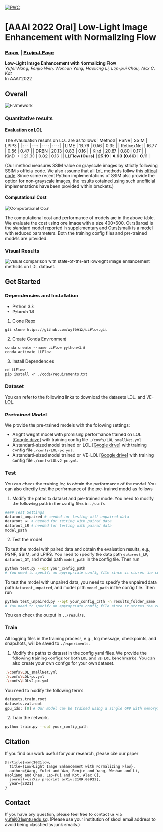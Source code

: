 [![PWC](https://img.shields.io/endpoint.svg?url=https://paperswithcode.com/badge/low-light-image-enhancement-with-normalizing/low-light-image-enhancement-on-lol)](https://paperswithcode.com/sota/low-light-image-enhancement-on-lol?p=low-light-image-enhancement-with-normalizing)

# [AAAI 2022 Oral] Low-Light Image Enhancement with Normalizing Flow
### [Paper](https://arxiv.org/pdf/2109.05923.pdf) | [Project Page](https://wyf0912.github.io/LLFlow/)

**Low-Light Image Enhancement with Normalizing Flow**
<br>_Yufei Wang, Renjie Wan, Wenhan Yang, Haoliang Li, Lap-pui Chau, Alex C. Kot_<br>
In AAAI'2022

## Overall
![Framework](images/framework.png)

### Quantitative results
#### Evaluation on LOL
The evauluation results on LOL are as follows
| Method | PSNR | SSIM | LPIPS |
| :-- | :--: | :--: | :--: |
| LIME | 16.76 | 0.56 | 0.35 |
| RetinexNet | 16.77 | 0.56 | 0.47 |
| DRBN | 20.13 | 0.83 | 0.16 | 
| Kind | 20.87 | 0.80 | 0.17 |
| KinD++ | 21.30 | 0.82 | 0.16 |
| **LLFlow (Ours)** | **25.19** | **0.93 (0.86)** | **0.11** |

(Our method measures SSIM value on grayscale images by strictly following SSIM's official code. We also assume that all LoL methods follow this [offical code](https://ece.uwaterloo.ca/~z70wang/research/ssim/). Since some recent Python implementations of SSIM also provide the option for non-grayscale images, the results obtained using such unofficial implementations have been provided within brackets.)

#### Computational Cost
![Computational Cost](images/cost.png)

The computational cost and performance of models are in the above table. We evaluate the cost using one image with a size 400×600. Ours(large) is the standard model reported in supplementary and Ours(small) is a model with reduced parameters. Both the training config files and pre-trained models are provided.

### Visual Results
![Visual comparison with state-of-the-art low-light image enhancement methods on LOL dataset.](images/Input_778-Reference_778.png)

## Get Started
### Dependencies and Installation
- Python 3.8
- Pytorch 1.9

1. Clone Repo
```
git clone https://github.com/wyf0912/LLFlow.git
```
2. Create Conda Environment
```
conda create --name LLFlow python=3.8
conda activate LLFlow
```
3. Install Dependencies
```
cd LLFlow
pip install -r ./code/requirements.txt
```
### Dataset
You can refer to the following links to download the datasets
[LOL](https://daooshee.github.io/BMVC2018website/), and
[VE-LOL](https://flyywh.github.io/IJCV2021LowLight_VELOL/).
### Pretrained Model
We provide the pre-trained models with the following settings:
- A light weight model with promising performance trained on LOL [[Google drive](https://drive.google.com/file/d/1tukKu2KBZ_ohlQiLG4EKnrn1CAt_2F6G/view?usp=sharing)] with training config file `./confs/LOL_smallNet.yml`
- A standard-sized model trained on LOL [[Google drive](https://drive.google.com/file/d/1t3kASTRXbnEnCZ0EcIvGhMHYkoJ8E2C4/view?usp=sharing)] with training config file `./confs/LOL-pc.yml`.
- A standard-sized model trained on VE-LOL [[Google drive](https://drive.google.com/file/d/1n7XwIlNr1lUxgZ9qlmFXCwzMTWSStQIW/view?usp=sharing)] with training config file `./confs/LOLv2-pc.yml`.

### Test
You can check the training log to obtain the performance of the model. You can also directly test the performance of the pre-trained model as follows

1. Modify the paths to dataset and pre-trained mode. You need to modify the following path in the config files in `./confs`
```python
#### Test Settings
dataroot_unpaired # needed for testing with unpaired data
dataroot_GT # needed for testing with paired data
dataroot_LR # needed for testing with paired data
model_path
```
2. Test the model

To test the model with paired data and obtain the evaluation results, e.g., PSNR, SSIM, and LPIPS. You need to specify the data path ```dataroot_LR```, ```dataroot_GT```, and model path ```model_path``` in the config file. Then run
```bash
python test.py --opt your_config_path
# You need to specify an appropriate config file since it stores the config of the model, e.g., the number of layers.
```

To test the model with unpaired data, you need to specify the unpaired data path ```dataroot_unpaired```, and model path ```model_path``` in the config file. Then run
```bash
python test_unpaired.py --opt your_config_path -n results_folder_name
# You need to specify an appropriate config file since it stores the config of the model, e.g., the number of layers.
```
You can check the output in `../results`.
### Train
All logging files in the training process, e.g., log message, checkpoints, and snapshots, will be saved to `./experiments`.

1. Modify the paths to dataset in the config yaml files. We provide the following training configs for both `LOL` and `VE-LOL` benchmarks. You can also create your own configs for your own dataset.
```bash
.\confs\LOL_smallNet.yml
.\confs\LOL-pc.yml
.\confs\LOLv2-pc.yml
```
You need to modify the following terms 
```python
datasets.train.root
datasets.val.root
gpu_ids: [0] # Our model can be trained using a single GPU with memory>20GB. You can also train the model using multiple GPUs by adding more GPU ids in it.
```
2. Train the network.
```bash
python train.py --opt your_config_path
```
## Citation
If you find our work useful for your research, please cite our paper
```
@article{wang2021low,
  title={Low-Light Image Enhancement with Normalizing Flow},
  author={Wang, Yufei and Wan, Renjie and Yang, Wenhan and Li, Haoliang and Chau, Lap-Pui and Kot, Alex C},
  journal={arXiv preprint arXiv:2109.05923},
  year={2021}
}
```
## Contact
If you have any question, please feel free to contact us via yufei001@ntu.edu.sg.
(Please use your institution of shool email address to avoid being classfied as junk emails.)
